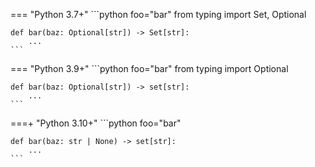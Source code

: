 === "Python 3.7+"
    ```python foo="bar"
    from typing import Set, Optional
    
    def bar(baz: Optional[str]) -> Set[str]:
        ...
    ```

=== "Python 3.9+"
    ```python foo="bar"
    from typing import Optional
    
    def bar(baz: Optional[str]) -> set[str]:
        ...
    ```

===+ "Python 3.10+"
    ```python foo="bar"
    
    def bar(baz: str | None) -> set[str]:
        ...
    ```